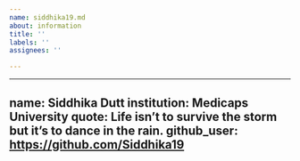 ```yaml
---
name: siddhika19.md
about: information
title: ''
labels: ''
assignees: ''

---
```


---
name: Siddhika Dutt
institution: Medicaps University
quote: Life isn’t to survive the storm but it’s to dance in the rain.
github_user: https://github.com/Siddhika19
---
